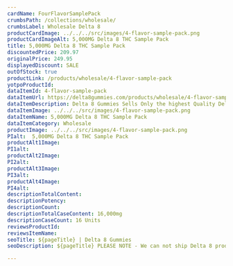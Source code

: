 ```yaml
---
cardName: FourFlavorSamplePack
crumbsPath: /collections/wholesale/
crumbsLabel: Wholesale Delta 8
productCardImage: ../../../src/images/4-flavor-sample-pack.png
productCardImageAlt: 5,000MG Delta 8 THC Sample Pack
title: 5,000MG Delta 8 THC Sample Pack
discountedPrice: 209.97
originalPrice: 249.95
displayedDiscount: SALE
outOfStock: true
productLink: /products/wholesale/4-flavor-sample-pack
yotpoProductId: 
dataItemId: 4-flavor-sample-pack
dataItemUrl: https://delta8gummies.com/products/wholesale/4-flavor-sample-pack/
dataItemDescription: Delta 8 Gummies Sells Only the highest Quality Delta 8 THC 200mg Pouches Fully Formulated from Hemp. These products are 2018 Federal Farm Bill Legal.
dataItemImage: ../../../src/images/4-flavor-sample-pack.png
dataItemName: 5,000MG Delta 8 THC Sample Pack
dataItemCategory: Wholesale
productImage: ../../../src/images/4-flavor-sample-pack.png
PIalt:  5,000MG Delta 8 THC Sample Pack
productAlt1Image: 
PI1alt: 
productAlt2Image: 
PI2alt: 
productAlt3Image: 
PI3alt: 
productAlt4Image: 
PI4alt: 
descriptionTotalContent: 
descriptionPotency: 
descriptionCount: 
descriptionTotalCaseContent: 16,000mg
descriptionCaseCount: 16 Units
reviewsProductId: 
reviewsItemName: 
seoTitle: ${pageTitle} | Delta 8 Gummies
seoDescription: ${pageTitle} PLEASE NOTE - We can not ship Delta 8 products to the following states - Alaska, Arizona, Arkansas, Colorado, Delaware

---
```

